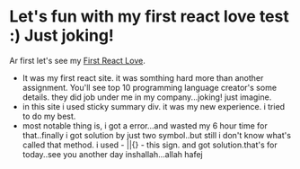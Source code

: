 # Let's fun with my first react love test :) Just joking!

Ar first let's see my [First React Love](https://programming-pathshala-react-site.netlify.app/).

* It was my first react site. it was somthing hard more than another assignment. You'll see top 10 programming language creator's some details. they did job under me in my company...joking! just imagine.
* in this site i used sticky summary div. it was my new experience. i tried to do my best.
* most notable thing is, i got a error...and wasted my 6 hour time for that..finally i got solution by just two symbol..but still i don't know what's called that method. i used -  ||{}  - this sign. and got solution.that's for today..see you another day inshallah...allah hafej